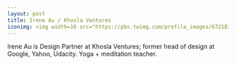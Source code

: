 ```yaml
---
layout: post
title: Irene Au / Khosla Ventures
iconimg: <img width=16 src="https://pbs.twimg.com/profile_images/672183572770385920/90wYm_uN.jpg">
---
```


Irene Au is Design Partner at Khosla Ventures; former head of design at Google, Yahoo, Udacity. Yoga + meditation teacher.
